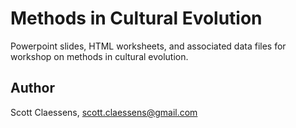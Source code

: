 # Methods in Cultural Evolution

Powerpoint slides, HTML worksheets, and associated data files for workshop on 
methods in cultural evolution.

## Author

Scott Claessens, scott.claessens@gmail.com
